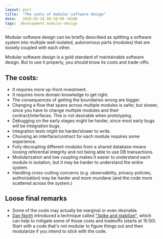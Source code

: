```yaml
---
layout: post
title:  "The costs of modular software design"
date:   2020-05-28 06:30:00 +0100
tags:  development modular-design
---
```


Modular software design can be briefly described as splitting a software system into multiple well-isolated, autonomous parts (modules) that are loosely coupled with each other.

Modular software design is a gold standard of maintainable software design. But to use it properly, you should know its costs and trade-offs:

## The costs:

- It requires more up-front investment.
- It requires more domain knowledge to get right.
- The consequences of getting the boundaries wrong are bigger.
- Changing a flow that spans across multiple modules is safer, but slower, since you have to change multiple modules and their contract/interfaces. This is not desirable when prototyping.
- Debugging on the early stages might be harder, since most early bugs will be integration bugs.
- Integration tests might be harder/slower to write.
- Choosing an interface/contract for each module requires some experience.
- Fully decoupling different modules from a shared database means loosing referential integrity and not being able to use DB transactions.
- Modularization and low coupling makes it easier to understand each module in isolation, but it may be harder to understand the entire system.
- Handling cross-cutting concerns (e.g. observability, privacy policies, authorization) may be harder and more mundane (and the code more scattered across the system.)

## Loose final remarks

- Some of the costs may actually be marginal or even desirable.
- [Dan North](https://twitter.com/tastapod) introduced a technique called ["Spike and stabilize"](https://youtu.be/USc-yLHXNUg?t=948), which can help to mitigate some of those costs and tradeoffs (starts at 15:50). Start with a code that's not modular to figure things out and then modularize if you intend to stick with the code.
